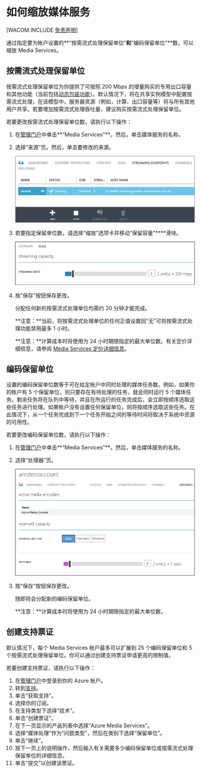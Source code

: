 <properties linkid="manage-services-mediaservices-scale-media-service" urlDisplayName="How to scale" pageTitle="How to Scale a media service | Azure Documentation" metaKeywords="" description="Learn how to scale Media Services by specifying the number of On-Demand Streaming Reserved Units and Encoding Reserved Units that you would like your account to be provisioned with." metaCanonical="" services="media-services" documentationCenter="" title="How to Scale a Media Service" authors="migree" solutions="" manager="" editor="" />
<tags ms.service="media-services"
    ms.date="02/20/2015"
    wacn.date="04/11/2015"
    />

如何缩放媒体服务
================

[WACOM.INCLUDE [免责声明](../includes/disclaimer.md)]

通过指定要为帐户设置的**“按需流式处理保留单位”**和**“编码保留单位”**数，可以缩放 Media Services。

按需流式处理保留单位
--------------------

按需流式处理保留单位为你提供了可按照 200 Mbps 的增量购买的专用出口容量和其他功能（当前包括[动态包装功能](https://msdn.microsoft.com/zh-CN/library/jj889436.aspx)）。默认情况下，将在共享实例模型中配置按需流式处理，在该模型中，服务器资源（例如，计算、出口容量等）将与所有其他用户共享。若要增加按需流式处理吞吐量，建议购买按需流式处理保留单位。

若要更改按需流式处理保留单位数，请执行以下操作：

1.  在[管理门户](https://manage.windowsazure.cn/)中单击**“Media Services”**。然后，单击媒体服务的名称。

2.  选择“来源”页。然后，单击要修改的来源。

    ![“来源”页](./media/media-services-how-to-scale/media-services-origin-page.png)

3.  若要指定保留单位数，请选择“缩放”选项卡并移动“保留容量”****滑块。

    ![“缩放”页](./media/media-services-how-to-scale/media-services-origin-scale.png)

4.  按“保存”按钮保存更改。

    分配任何新的按需流式处理单位均需约 20 分钟才能完成。

    **注意：**当前，将按需流式处理单位的任何正值设置回“无”可将按需流式处理功能禁用最多 1 小时。

    **注意：**计算成本时将使用为 24 小时期限指定的最大单位数。有关定价详细信息，请参阅 [Media Services 定价详细信息](http://www.windowsazure.com/zh-CN/pricing/details/#header-9)。

编码保留单位
------------

设置的编码保留单位数等于可在给定帐户中同时处理的媒体任务数。例如，如果你的帐户有 5 个保留单位，则只要存在有待处理的任务，就会同时运行 5 个媒体任务。剩余任务将在队列中等待，并且在所运行的任务完成后，会立即按顺序选取这些任务进行处理。如果帐户没有设置任何保留单位，则将按顺序选取这些任务。在此情况下，从一个任务完成到下一个任务开始之间的等待时间将取决于系统中资源的可用性。

若要更改编码保留单位数，请执行以下操作：

1.  在[管理门户](https://manage.windowsazure.cn/)中单击**“Media Services”**。然后，单击媒体服务的名称。

2.  选择“处理器”页。

    ![“处理器”页](./media/media-services-how-to-scale/media-services-encoding-scale.png)

3.  按“保存”按钮保存更改。

    随即将会分配新的编码保留单位。

    **注意：**计算成本时将使用为 24 小时期限指定的最大单位数。

创建支持票证
------------

默认情况下，每个 Media Services 帐户最多可以扩展到 25 个编码保留单位和 5 个按需流式处理保留单位。你可以通过创建支持票证申请更高的限制值。

若要创建支持票证，请执行以下操作：

1.  在[管理门户](http://manage.windowsazure.cn)中登录到你的 Azure 帐户。
2.  转到[支持](http://www.windowsazure.cn/zh-cn/support/contact/)。
3.  单击“获取支持”。
4.  选择你的订阅。
5.  在支持类型下选择“技术”。
6.  单击“创建票证”。
7.  在下一页显示的产品列表中选择“Azure Media Services”。
8.  选择“媒体处理”作为“问题类型”，然后在类别下选择“保留单位”。
9.  单击“继续”。
10. 按下一页上的说明操作，然后输入有关需要多少编码保留单位或按需流式处理保留单位的详细信息。
11. 单击“提交”以创建该票证。

